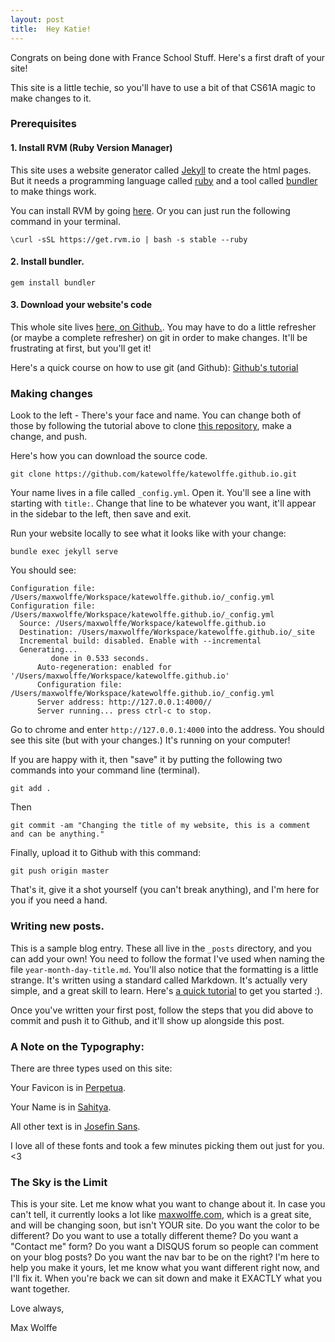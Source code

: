 ```yaml
---
layout: post
title:  Hey Katie!
---
```


Congrats on being done with France School Stuff. Here's a first draft of your site!

This site is a little techie, so you'll have to use a bit of that CS61A magic to make changes to it.

### Prerequisites

#### 1. Install RVM (Ruby Version Manager)

This site uses a website generator called [Jekyll](https://jekyllrb.com/) to create the html pages. But it needs a programming language called [ruby](http://tryruby.org/levels/1/challenges/0) and a tool called [bundler](http://bundler.io/) to make things work.

You can install RVM by going [here](https://rvm.io/rvm/install). Or you can just run the following command in your terminal.

```
\curl -sSL https://get.rvm.io | bash -s stable --ruby
```

#### 2. Install bundler.

```
gem install bundler
```

#### 3. Download your website's code

This whole site lives [here, on Github.](https://github.com/katewolffe/katewolffe.github.io). You may have to do a little refresher (or maybe a complete refresher) on git in order to make changes. It'll be frustrating at first, but you'll get it!

Here's a quick course on how to use git (and Github):
[Github's tutorial](https://guides.github.com/activities/hello-world/)

### Making changes

Look to the left - There's your face and name. You can change both of those by following the tutorial above to clone [this repository](https://github.com/katewolffe/katewolffe.github.io), make a change, and push.

Here's how you can download the source code.

```
git clone https://github.com/katewolffe/katewolffe.github.io.git
```

Your name lives in a file called `_config.yml`. Open it. You'll see a line with starting with `title:`. Change that line to be whatever you want, it'll appear in the sidebar to the left, then save and exit.

Run your website locally to see what it looks like with your change:

```
bundle exec jekyll serve
```

You should see:

```
Configuration file: /Users/maxwolffe/Workspace/katewolffe.github.io/_config.yml
Configuration file: /Users/maxwolffe/Workspace/katewolffe.github.io/_config.yml
  Source: /Users/maxwolffe/Workspace/katewolffe.github.io
  Destination: /Users/maxwolffe/Workspace/katewolffe.github.io/_site
  Incremental build: disabled. Enable with --incremental
  Generating...
         done in 0.533 seconds.
      Auto-regeneration: enabled for '/Users/maxwolffe/Workspace/katewolffe.github.io'
      Configuration file: /Users/maxwolffe/Workspace/katewolffe.github.io/_config.yml
      Server address: http://127.0.0.1:4000//
      Server running... press ctrl-c to stop.

```

Go to chrome and enter `http://127.0.0.1:4000` into the address. You should see this site (but with your changes.) It's running on your computer!

If you are happy with it, then "save" it by putting the following two commands into your command line (terminal).

```
git add .
```

Then

```
git commit -am "Changing the title of my website, this is a comment and can be anything."
```

Finally, upload it to Github with this command:

```
git push origin master
```

That's it, give it a shot yourself (you can't break anything), and I'm here for you if you need a hand.

### Writing new posts.

This is a sample blog entry. These all live in the `_posts` directory, and you can add your own! You need to follow the format I've used when naming the file `year-month-day-title.md`. You'll also notice that the formatting is a little strange. It's written using a standard called Markdown. It's actually very simple, and a great skill to learn. Here's [a quick tutorial](http://www.markdowntutorial.com/) to get you started :).

Once you've written your first post, follow the steps that you did above to commit and push it to Github, and it'll show up alongside this post.

### A Note on the Typography:

There are three types used on this site:

Your Favicon is in [Perpetua](https://www.google.com/search?q=perpetua&oq=perpetua&aqs=chrome..69i57j69i59j0l4.1119j0j4&sourceid=chrome&ie=UTF-8#q=perpetua+font+history).

Your Name is in [Sahitya](https://fonts.google.com/specimen/Sahitya).

All other text is in [Josefin Sans](https://fonts.google.com/specimen/Josefin+Sans).

I love all of these fonts and took a few minutes picking them out just for you. <3

### The Sky is the Limit

This is your site. Let me know what you want to change about it. In case you can't tell, it currently looks a lot like [maxwolffe.com](http://www.maxwolffe.com), which is a great site, and will be changing soon, but isn't YOUR site. Do you want the color to be different? Do you want to use a totally different theme? Do you want a "Contact me" form? Do you want a DISQUS forum so people can comment on your blog posts? Do you want the nav bar to be on the right? I'm here to help you make it yours, let me know what you want different right now, and I'll fix it. When you're back we can sit down and make it EXACTLY what you want together.

Love always,

Max Wolffe
